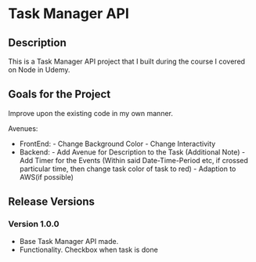 # Task Manager API

## Description

This is a Task Manager API project that I built during the course I covered on Node in Udemy. 

## Goals for the Project

Improve upon the existing code in my own manner.

Avenues:

- FrontEnd:
        - Change Background Color
        - Change Interactivity
- Backend:
        - Add Avenue for Description to the Task (Additional Note)
        - Add Timer for the Events (Within said Date-Time-Period etc, if crossed particular time, then change task color of task to red)
        - Adaption to AWS(if possible)


## Release Versions

### Version 1.0.0
- Base Task Manager API made. 
- Functionality. Checkbox when task is done 


